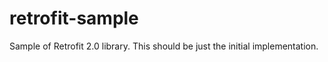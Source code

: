 # retrofit-sample
Sample of Retrofit 2.0 library. 
This should be just the initial implementation. 
